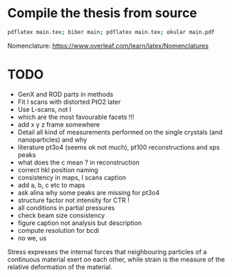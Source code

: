 # Compile the thesis from source

```bash
pdflatex main.tex; biber main; pdflatex main.tex; okular main.pdf
```

Nomenclature: https://www.overleaf.com/learn/latex/Nomenclatures

# TODO
* GenX and ROD parts in methods
* Fit l scans with distorted PtO2 later
* Use L-scans, not l
* which are the most favourable facets !!!
* add x y z frame somewhere
* Detail all kind of measurements performed on the single crystals (and nanoparticles) and why
* literature pt3o4 (seems ok not much), pt100 reconstructions and xps peaks
* what does the c mean ? in reconstruction
* correct hkl position naming
* consistency in maps, l scans caption
* add a, b, c etc to maps
* ask alina why some peaks are missing for pt3o4
* structure factor not intensity for CTR !
* all conditions in partial pressures
* check beam size consistency
* figure caption not analysis but description
* compute resolution for bcdi
* no we, us


Stress expresses the internal forces that neighbouring particles of a continuous material exert on each other, while strain is the measure of the relative deformation of the material.